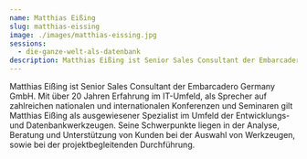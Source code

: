 ```yaml
---
name: Matthias Eißing
slug: matthias-eissing
image: ./images/matthias-eissing.jpg
sessions:
  - die-ganze-welt-als-datenbank
description: Matthias Eißing ist Senior Sales Consultant der Embarcadero Germany GmbH. Mit über 20 Jahren Erfahrung im IT-Umfeld.
---
```

Matthias Eißing ist Senior Sales Consultant der Embarcadero Germany GmbH. Mit über 20 Jahren Erfahrung im IT-Umfeld, als Sprecher auf zahlreichen nationalen und internationalen Konferenzen und Seminaren gilt Matthias Eißing als ausgewiesener Spezialist im Umfeld der Entwicklungs- und Datenbankwerkzeugen. Seine Schwerpunkte liegen in der Analyse, Beratung und Unterstützung von Kunden bei der Auswahl von Werkzeugen, sowie bei der projektbegleitenden Durchführung.